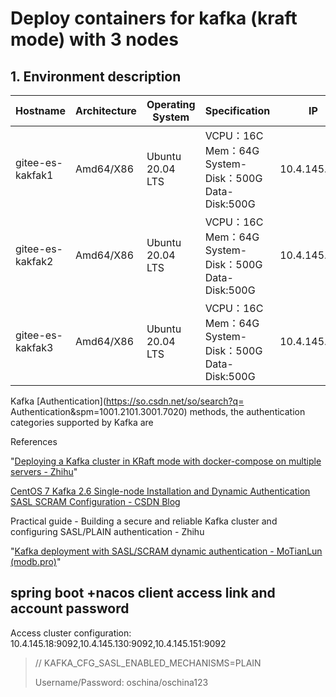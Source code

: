 # Deploy containers for kafka (kraft mode) with 3 nodes

## 1. Environment description

| Hostname | Architecture | Operating System | Specification | IP | Remarks |
| ---------------- | --------- | ---------------- | ------------------------------------------------------------------ | ------------ | ---- |
| gitee-es-kakfak1 | Amd64/X86 | Ubuntu 20.04 LTS | VCPU：16C<br />Mem：64G<br />System-Disk：500G<br />Data-Disk:500G | 10.4.145.18  |      |
| gitee-es-kakfak2 | Amd64/X86 | Ubuntu 20.04 LTS | VCPU：16C<br />Mem：64G<br />System-Disk：500G<br />Data-Disk:500G | 10.4.145.130 |      |
| gitee-es-kakfak3 | Amd64/X86 | Ubuntu 20.04 LTS | VCPU：16C<br />Mem：64G<br />System-Disk：500G<br />Data-Disk:500G | 10.4.145.151 |      |

Kafka [Authentication](https://so.csdn.net/so/search?q= Authentication&spm=1001.2101.3001.7020) methods, the authentication categories supported by Kafka are

References

"[Deploying a Kafka cluster in KRaft mode with docker-compose on multiple servers - Zhihu](URL-6b9b0b2b7d)"

[CentOS 7 Kafka 2.6 Single-node Installation and Dynamic Authentication SASL SCRAM Configuration - CSDN Blog](https://blog.csdn.net/manwufeilong/article/details/134134110)

Practical guide - Building a secure and reliable Kafka cluster and configuring SASL/PLAIN authentication - Zhihu

"[Kafka deployment with SASL/SCRAM dynamic authentication - MoTianLun (modb.pro)](https://www.modb.pro/db/152468)"

## spring boot +nacos client access link and account password

Access cluster configuration: 10.4.145.18:9092,10.4.145.130:9092,10.4.145.151:9092

> // KAFKA_CFG_SASL_ENABLED_MECHANISMS=PLAIN
>
> Username/Password: oschina/oschina123